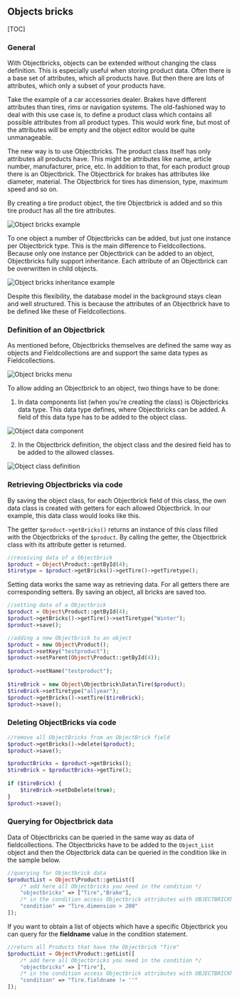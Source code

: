 ## Objects bricks 

[TOC]

### General

With Objectbricks, objects can be extended without changing the class definition. 
This is especially useful when storing product data.
Often there is a base set of attributes, which all products have. 
But then there are lots of attributes, which only a subset of your products have.

Take the example of a car accessories dealer. Brakes have different attributes than tires, rims or navigation systems.
The old-fashioned way to deal with this use case is, to define a product class which contains all possible attributes from all product types. 
This would work fine, but most of the attributes will be empty and the object editor would be quite unmanageable.

The new way is to use Objectbricks. The product class itself has only attributes all products have. This might be attributes like name, article number, manufacturer, price, etc.
In addition to that, for each product group there is an Objectbrick. The Objectbrick for brakes has attributes like diameter, material. 
The Objectbrick for tires has dimension, type, maximum speed and so on.

By creating a tire product object, the tire Objectbrick is added and so this tire product has all the tire attributes.

![Object bricks example](../../../img/ObjectsBricks_object_example.png)

To one object a number of Objectbricks can be added, but just one instance per Objectbrick type. 
This is the main difference to Fieldcollections.
Because only one instance per Objectbrick can be added to an object, Objectbricks fully support inheritance. 
Each attribute of an Objectbrick can be overwritten in child objects.

![Object bricks inheritance example](../../../img/ObjectsBricks_inheritance_example.png)

Despite this flexibility, the database model in the background stays clean and well structured. 
This is because the attributes of an Objectbrick have to be defined like these of Fieldcollections.

### Definition of an Objectbrick

As mentioned before, Objectbricks themselves are defined the same way as objects and Fieldcollections are and support the same data types as Fieldcollections.

![Object bricks menu](../../../img/ObjectsBricks_menu.png)

To allow adding an Objectbrick to an object, two things have to be done:

1. In data components list (when you're creating the class) is Objectbricks data type. 
This data type defines, where Objectbricks can be added. 
A field of this data type has to be added to the object class.

![Object data component](../../../img/ObjectsBricks_data_component.png)

2. In the Objectbrick definition, the object class and the desired field has to be added to the allowed classes.

![Object class definition](../../../img/ObjectsBricks_data_component.png)

### Retrieving Objectbricks via code

By saving the object class, for each Objectbrick field of this class, the own data class is created with getters for each allowed Objectbrick.
In our example, this data class would looks like this.

The getter ```$product->getBricks()``` returns an instance of this class filled with the Objectbricks of the ```$product```. 
By calling the getter, the Objectbrick class with its attribute getter is returned.

```php
//receiving data of a Objectbrick
$product = Object\Product::getById(4);
$tiretype = $product->getBricks()->getTire()->getTiretype();
```

Setting data works the same way as retrieving data. 
For all getters there are corresponding setters. By saving an object, all bricks are saved too.

```php
//setting data of a Objectbrick
$product = Object\Product::getById(4);
$product->getBricks()->getTire()->setTiretype("Winter");
$product->save();
```

```php
//adding a new Objectbrick to an object
$product = new Object\Product();
$product->setKey("testproduct");
$product->setParent(Object\Product::getById(4));
 
$product->setName("testproduct");
 
$tireBrick = new Object\Objectbrick\Data\Tire($product);
$tireBrick->setTiretype("allyear");
$product->getBricks()->setTire($tireBrick);
$product->save();
```

### Deleting ObjectBricks via code

```php
//remove all ObjectBricks from an ObjectBrick field
$product->getBricks()->delete($product);
$product->save();
```

```php
$productBricks = $product->getBricks();
$tireBrick = $productBricks->getTire();
 
if ($tireBrick) {
    $tireBrick->setDoDelete(true);
}
$product->save();
```

### Querying for Objectbrick data

Data of Objectbricks can be queried in the same way as data of fieldcollections. 
The Objectbricks have to be added to the ```Object_List``` object and then the Objectbrick data can be queried in the condition like in the sample below.

```php
//querying for Objectbrick data
$productList = Object\Product::getList([
    /* add here all Objectbricks you need in the condition */
    "objectbricks" => ["Tire","Brake"],
    /* in the condition access Objectbrick attributes with OBJECTBRICKNAME.ATTRIBUTENAME */
    "condition" => "Tire.dimension > 200"
]);
```

If you want to obtain a list of objects which have a specific Objectbrick you can query for the **fieldname** value in the condition statement.

```php
//return all Products that have the Objectbrick "Tire"
$productList = Object\Product::getList([
    /* add here all Objectbricks you need in the condition */
    "objectbricks" => ["Tire"],
    /* in the condition access Objectbrick attributes with OBJECTBRICKNAME.ATTRIBUTENAME */
    "condition" => "Tire.fieldname != ''"
]);
```
